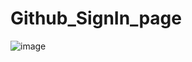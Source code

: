 # Github_SignIn_page<br>
![image](https://github.com/MahsumaRezai/Github_SignIn_page/assets/110189253/8a990fd0-f684-4308-ac9d-b3ed54268a69)
